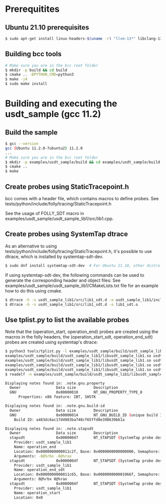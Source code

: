 
# Prerequitites

## Ubuntu 21.10 prerequisites

```bash
$ sudo apt-get install linux-headers-$(uname -r) "llvm-13*" libclang-13-dev luajit luajit-5.1-dev libelf-dev python3-distutils libdebuginfod-dev arping netperf iperf
```

## Building bcc tools

```bash
# Make sure you are in the bcc root folder
$ mkdir -p build && cd build
$ cmake .. -DPYTHON_CMD=python3
$ make -j4
$ sudo make install
```

# Building and executing the usdt_sample (gcc 11.2)

## Build the sample

```bash
$ gcc --version
gcc (Ubuntu 11.2.0-7ubuntu2) 11.2.0
...
# Make sure you are in the bcc root folder
$ mkdir -p examples/usdt_sample/build && cd examples/usdt_sample/build
$ cmake ..
$ make
```

## Create probes using StaticTracepoint.h

bcc comes with a header file, which contains macros to define probes. See tests/python/include/folly/tracing/StaticTracepoint.h

See the usage of FOLLY_SDT macro in examples/usdt_sample/usdt_sample_lib1/src/lib1.cpp.

## Create probes using SystemTap dtrace

As an alternative to using tests/python/include/folly/tracing/StaticTracepoint.h, it's possible to use dtrace, which is installed by systemtap-sdt-dev.
```bash
$ sudo dnf install systemtap-sdt-dev  # For Ubuntu 21.10, other distro's might have differently named packages.
```

If using systemtap-sdt-dev, the following commands can be used to generate the corresponding header and object files:
See examples/usdt_sample/usdt_sample_lib1/CMakeLists.txt file for an example how to do this using cmake.
```bash
$ dtrace -h -s usdt_sample_lib1/src/lib1_sdt.d -o usdt_sample_lib1/include/usdt_sample_lib1/lib1_sdt.h
$ dtrace -G -s usdt_sample_lib1/src/lib1_sdt.d -o lib1_sdt.o
```

## Use tplist.py to list the available probes

Note that the (operation_start, operation_end) probes are created using the macros in the folly headers, the (operation_start_sdt, operation_end_sdt) probes are created using systemtap's dtrace:

```bash
$ python3 tools/tplist.py -l examples/usdt_sample/build/usdt_sample_lib1/libusdt_sample_lib1.so
examples/usdt_sample/build/usdt_sample_lib1/libusdt_sample_lib1.so usdt_sample_lib1:operation_end
examples/usdt_sample/build/usdt_sample_lib1/libusdt_sample_lib1.so usdt_sample_lib1:operation_end_sdt
examples/usdt_sample/build/usdt_sample_lib1/libusdt_sample_lib1.so usdt_sample_lib1:operation_start
examples/usdt_sample/build/usdt_sample_lib1/libusdt_sample_lib1.so usdt_sample_lib1:operation_start_sdt
$ readelf -n examples/usdt_sample/build/usdt_sample_lib1/libusdt_sample_lib1.so

Displaying notes found in: .note.gnu.property
  Owner                Data size        Description
  GNU                  0x00000010       NT_GNU_PROPERTY_TYPE_0
      Properties: x86 feature: IBT, SHSTK

Displaying notes found in: .note.gnu.build-id
  Owner                Data size        Description
  GNU                  0x00000014       NT_GNU_BUILD_ID (unique build ID bitstring)
    Build ID: a483dc6ac17d4983ba748cf65ffd0e398639b61a

Displaying notes found in: .note.stapsdt
  Owner                Data size        Description
  stapsdt              0x00000047       NT_STAPSDT (SystemTap probe descriptors)
    Provider: usdt_sample_lib1
    Name: operation_end
    Location: 0x0000000000011c2f, Base: 0x0000000000000000, Semaphore: 0x0000000000000000
    Arguments: -8@%rbx -8@%rax
  stapsdt              0x0000004f       NT_STAPSDT (SystemTap probe descriptors)
    Provider: usdt_sample_lib1
    Name: operation_end_sdt
    Location: 0x0000000000011c65, Base: 0x000000000001966f, Semaphore: 0x0000000000020a6a
    Arguments: 8@%rbx 8@%rax
  stapsdt              0x0000004f       NT_STAPSDT (SystemTap probe descriptors)
    Provider: usdt_sample_lib1
    Name: operation_start
    Location: 0x0